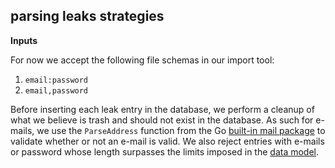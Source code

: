 ## parsing leaks strategies

**Inputs**

For now we accept the following file schemas in our import tool: 

1. `email:password`
2. `email,password`


Before inserting each leak entry in the database, we perform a cleanup of what we believe is trash and should not exist in the database. As such for e-mails, we use the `ParseAddress` function from the Go [built-in mail package](https://pkg.go.dev/net/mail) to validate whether or not an e-mail is valid. We also reject entries with e-mails or password whose length surpasses the limits imposed in the [data model](../core/data-model.md).